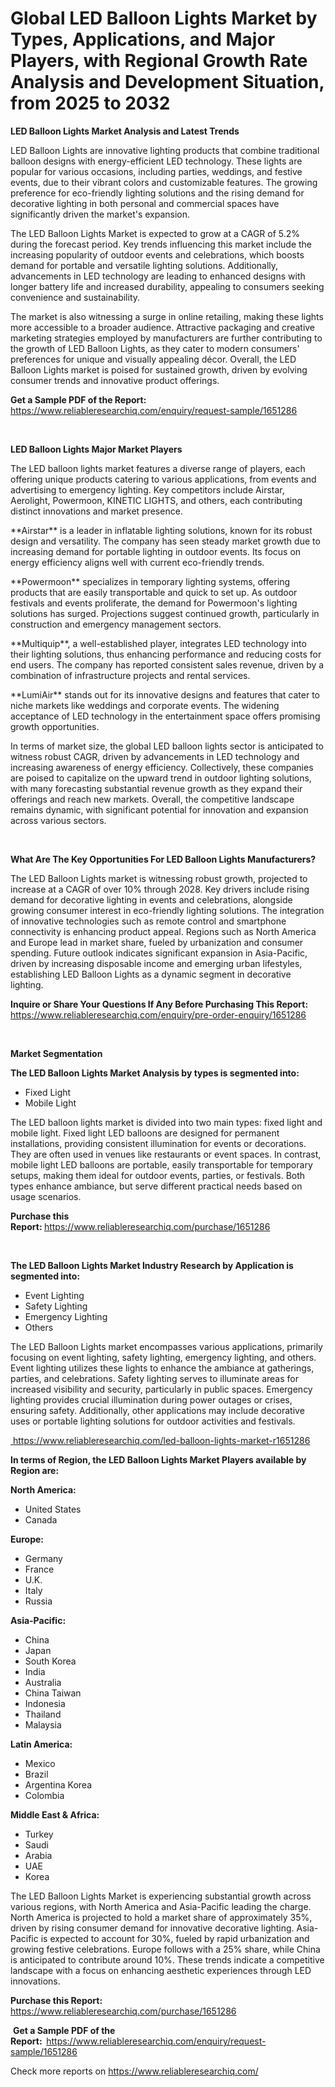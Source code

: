 <p><h1>Global LED Balloon Lights Market by Types, Applications, and Major Players, with Regional Growth Rate Analysis and Development Situation, from 2025 to 2032</h1></p><p><strong>LED Balloon Lights Market Analysis and Latest Trends</strong></p>
<p><p>LED Balloon Lights are innovative lighting products that combine traditional balloon designs with energy-efficient LED technology. These lights are popular for various occasions, including parties, weddings, and festive events, due to their vibrant colors and customizable features. The growing preference for eco-friendly lighting solutions and the rising demand for decorative lighting in both personal and commercial spaces have significantly driven the market's expansion.</p><p>The LED Balloon Lights Market is expected to grow at a CAGR of 5.2% during the forecast period. Key trends influencing this market include the increasing popularity of outdoor events and celebrations, which boosts demand for portable and versatile lighting solutions. Additionally, advancements in LED technology are leading to enhanced designs with longer battery life and increased durability, appealing to consumers seeking convenience and sustainability.</p><p>The market is also witnessing a surge in online retailing, making these lights more accessible to a broader audience. Attractive packaging and creative marketing strategies employed by manufacturers are further contributing to the growth of LED Balloon Lights, as they cater to modern consumers' preferences for unique and visually appealing décor. Overall, the LED Balloon Lights market is poised for sustained growth, driven by evolving consumer trends and innovative product offerings.</p></p>
<p><strong>Get a Sample PDF of the Report:&nbsp;</strong> <a href="https://www.reliableresearchiq.com/enquiry/request-sample/1651286?utm_campaign=2257&utm_medium=2&utm_source=Github&utm_content=ia&utm_term=17022025&utm_id=led-balloon-lights">https://www.reliableresearchiq.com/enquiry/request-sample/1651286</a></p>
<p>&nbsp;</p>
<p><strong>LED Balloon Lights Major Market Players</strong></p>
<p><p>The LED balloon lights market features a diverse range of players, each offering unique products catering to various applications, from events and advertising to emergency lighting. Key competitors include Airstar, Aerolight, Powermoon, KINETIC LIGHTS, and others, each contributing distinct innovations and market presence.</p><p>**Airstar** is a leader in inflatable lighting solutions, known for its robust design and versatility. The company has seen steady market growth due to increasing demand for portable lighting in outdoor events. Its focus on energy efficiency aligns well with current eco-friendly trends.</p><p>**Powermoon** specializes in temporary lighting systems, offering products that are easily transportable and quick to set up. As outdoor festivals and events proliferate, the demand for Powermoon's lighting solutions has surged. Projections suggest continued growth, particularly in construction and emergency management sectors.</p><p>**Multiquip**, a well-established player, integrates LED technology into their lighting solutions, thus enhancing performance and reducing costs for end users. The company has reported consistent sales revenue, driven by a combination of infrastructure projects and rental services.</p><p>**LumiAir** stands out for its innovative designs and features that cater to niche markets like weddings and corporate events. The widening acceptance of LED technology in the entertainment space offers promising growth opportunities.</p><p>In terms of market size, the global LED balloon lights sector is anticipated to witness robust CAGR, driven by advancements in LED technology and increasing awareness of energy efficiency. Collectively, these companies are poised to capitalize on the upward trend in outdoor lighting solutions, with many forecasting substantial revenue growth as they expand their offerings and reach new markets. Overall, the competitive landscape remains dynamic, with significant potential for innovation and expansion across various sectors.</p></p>
<p>&nbsp;</p>
<p><strong>What Are The Key Opportunities For LED Balloon Lights Manufacturers?</strong></p>
<p><p>The LED Balloon Lights market is witnessing robust growth, projected to increase at a CAGR of over 10% through 2028. Key drivers include rising demand for decorative lighting in events and celebrations, alongside growing consumer interest in eco-friendly lighting solutions. The integration of innovative technologies such as remote control and smartphone connectivity is enhancing product appeal. Regions such as North America and Europe lead in market share, fueled by urbanization and consumer spending. Future outlook indicates significant expansion in Asia-Pacific, driven by increasing disposable income and emerging urban lifestyles, establishing LED Balloon Lights as a dynamic segment in decorative lighting.</p></p>
<p><strong>Inquire or Share Your Questions If Any Before Purchasing This Report:</strong> <a href="https://www.reliableresearchiq.com/enquiry/pre-order-enquiry/1651286?utm_campaign=2257&utm_medium=2&utm_source=Github&utm_content=ia&utm_term=17022025&utm_id=led-balloon-lights">https://www.reliableresearchiq.com/enquiry/pre-order-enquiry/1651286</a></p>
<p>&nbsp;</p>
<p><strong>Market Segmentation</strong></p>
<p><strong>The LED Balloon Lights Market Analysis by types is segmented into:</strong></p>
<p><ul><li>Fixed Light</li><li>Mobile Light</li></ul></p>
<p><p>The LED balloon lights market is divided into two main types: fixed light and mobile light. Fixed light LED balloons are designed for permanent installations, providing consistent illumination for events or decorations. They are often used in venues like restaurants or event spaces. In contrast, mobile light LED balloons are portable, easily transportable for temporary setups, making them ideal for outdoor events, parties, or festivals. Both types enhance ambiance, but serve different practical needs based on usage scenarios.</p></p>
<p><strong>Purchase this Report:&nbsp;</strong><a href="https://www.reliableresearchiq.com/purchase/1651286?utm_campaign=2257&utm_medium=2&utm_source=Github&utm_content=ia&utm_term=17022025&utm_id=led-balloon-lights">https://www.reliableresearchiq.com/purchase/1651286</a></p>
<p>&nbsp;</p>
<p><strong>The LED Balloon Lights Market Industry Research by Application is segmented into:</strong></p>
<p><ul><li>Event Lighting</li><li>Safety Lighting</li><li>Emergency Lighting</li><li>Others</li></ul></p>
<p><p>The LED Balloon Lights market encompasses various applications, primarily focusing on event lighting, safety lighting, emergency lighting, and others. Event lighting utilizes these lights to enhance the ambiance at gatherings, parties, and celebrations. Safety lighting serves to illuminate areas for increased visibility and security, particularly in public spaces. Emergency lighting provides crucial illumination during power outages or crises, ensuring safety. Additionally, other applications may include decorative uses or portable lighting solutions for outdoor activities and festivals.</p></p>
<p><a href="https://www.reliableresearchiq.com/led-balloon-lights-market-r1651286?utm_campaign=2257&utm_medium=2&utm_source=Github&utm_content=ia&utm_term=17022025&utm_id=led-balloon-lights">&nbsp;https://www.reliableresearchiq.com/led-balloon-lights-market-r1651286</a></p>
<p><strong>In terms of Region, the LED Balloon Lights Market Players available by Region are:</strong></p>
<p>
    <p> <strong> North America: </strong>
        <ul>
            <li>United States</li>
            <li>Canada</li>
        </ul>
        </p> 
    <p> <strong> Europe: </strong>
        <ul>
            <li>Germany</li>
            <li>France</li>
            <li>U.K.</li>
            <li>Italy</li>
            <li>Russia</li>
        </ul>
        </p> 
    <p> <strong> Asia-Pacific: </strong>
        <ul>
            <li>China</li>
            <li>Japan</li>
            <li>South Korea</li>
            <li>India</li>
            <li>Australia</li>
            <li>China Taiwan</li>
            <li>Indonesia</li>
            <li>Thailand</li>
            <li>Malaysia</li>
        </ul>
        </p> 
    <p> <strong> Latin America: </strong>
        <ul>
            <li>Mexico</li>
            <li>Brazil</li>
            <li>Argentina Korea</li>
            <li>Colombia</li>
        </ul>
        </p> 
    <p> <strong> Middle East & Africa: </strong>
        <ul>
            <li>Turkey</li>
            <li>Saudi</li>
            <li>Arabia</li>
            <li>UAE</li>
            <li>Korea</li>
        </ul>
    </p>
    </p>
<p><p>The LED Balloon Lights Market is experiencing substantial growth across various regions, with North America and Asia-Pacific leading the charge. North America is projected to hold a market share of approximately 35%, driven by rising consumer demand for innovative decorative lighting. Asia-Pacific is expected to account for 30%, fueled by rapid urbanization and growing festive celebrations. Europe follows with a 25% share, while China is anticipated to contribute around 10%. These trends indicate a competitive landscape with a focus on enhancing aesthetic experiences through LED innovations.</p></p>
<p><strong>Purchase this Report: </strong><a href="https://www.reliableresearchiq.com/purchase/1651286?utm_campaign=2257&utm_medium=2&utm_source=Github&utm_content=ia&utm_term=17022025&utm_id=led-balloon-lights">https://www.reliableresearchiq.com/purchase/1651286</a></p>
<p>&nbsp;<strong>Get a Sample PDF of the Report:&nbsp;&nbsp;</strong><a href="https://www.reliableresearchiq.com/enquiry/request-sample/1651286?utm_campaign=2257&utm_medium=2&utm_source=Github&utm_content=ia&utm_term=17022025&utm_id=led-balloon-lights">https://www.reliableresearchiq.com/enquiry/request-sample/1651286</a></p>
<p><strong></strong></p>
<p>Check more reports on <a href="https://www.reliableresearchiq.com/?utm_campaign=2257&utm_medium=2&utm_source=Github&utm_content=ia&utm_term=17022025&utm_id=led-balloon-lights">https://www.reliableresearchiq.com/</a></p>